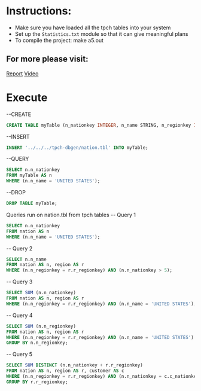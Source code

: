 Instructions:
=======================
* Make sure you have loaded all the tpch tables into your system 
* Set up the `Statistics.txt` module so that it can give meaningful plans
* To compile the project: make a5.out

For more please visit:
----------------------
[Report](https://github.com/MeghaNagarmunoli/Database-Systems-Implementation-5/blob/master/Report.pdf) 
[Video](https://github.com/MeghaNagarmunoli/Database-Systems-Implementation-5/blob/master/FinalVideo.mp4) 


Execute
=======
--CREATE
```sql
CREATE TABLE myTable (n_nationkey INTEGER, n_name STRING, n_regionkey INTEGER, n_comment STRING) AS HEAP;
```

--INSERT
```sql
INSERT '../../../tpch-dbgen/nation.tbl' INTO myTable;
```

--QUERY
```sql
SELECT n.n_nationkey
FROM myTable AS n 
WHERE (n.n_name = 'UNITED STATES');
```

--DROP
```sql
DROP TABLE myTable;
```


Queries run on nation.tbl from tpch tables
-- Query 1
```sql
SELECT n.n_nationkey
FROM nation AS n 
WHERE (n.n_name = 'UNITED STATES');
```

-- Query 2
```sql
SELECT n.n_name
FROM nation AS n, region AS r
WHERE (n.n_regionkey = r.r_regionkey) AND (n.n_nationkey > 5);
```

-- Query 3
```sql
SELECT SUM (n.n_nationkey) 
FROM nation AS n, region AS r 
WHERE (n.n_regionkey = r.r_regionkey) AND (n.n_name = 'UNITED STATES');
```

-- Query 4
```sql
SELECT SUM (n.n_regionkey) 
FROM nation AS n, region AS r 
WHERE (n.n_regionkey = r.r_regionkey) AND (n.n_name = 'UNITED STATES') 
GROUP BY n.n_regionkey;
```

-- Query 5
```sql
SELECT SUM DISTINCT (n.n_nationkey + r.r_regionkey)
FROM nation AS n, region AS r, customer AS c 
WHERE (n.n_regionkey = r.r_regionkey) AND (n.n_nationkey = c.c_nationkey) AND (n.n_nationkey > 10)
GROUP BY r.r_regionkey;
```
